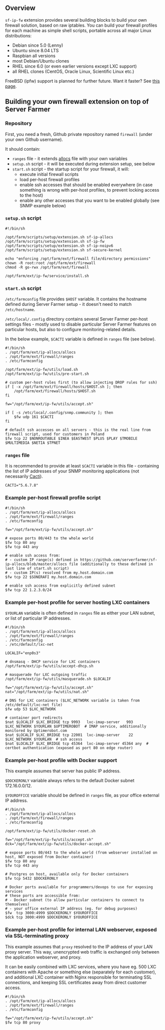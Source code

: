 ## Overview

`sf-ip-fw` extension provides several building blocks to build your own firewall solution, based on raw iptables. You can build your firewall profiles for each machine as simple shell scripts, portable across all major Linux distributions:
- Debian since 5.0 (Lenny)
- Ubuntu since 8.04 LTS
- Raspbian all versions
- most Debian/Ubuntu clones
- RHEL since 6.0 (or even earlier versions except LXC support)
- all RHEL clones (CentOS, Oracle Linux, Scientific Linux etc.)

FreeBSD (ipfw) support is planned for further future. Want it faster? See [this page](https://github.com/sponsors/tomaszklim).


## Building your own firewall extension on top of Server Farmer

### Repository

First, you need a fresh, Github private repository named `firewall` (under your own Github username).

It should contain:
- `ranges` file - it extends [allocs](https://github.com/serverfarmer/sf-ip-allocs/blob/master/allocs) file with your own variables
- `setup.sh` script - it will be executed during extension setup, see below
- `start.sh` script - the startup script for your firewall, it will:
   - execute initial firewall scripts
   - load per-host firewall profiles
   - enable ssh accesses that should be enabled everywhere (in case something is wrong with per-host profiles, to prevent locking access to the host)
   - enable any other accesses that you want to be enabled globally (see SNMP example below)


### `setup.sh` script

```
#!/bin/sh

/opt/farm/scripts/setup/extension.sh sf-ip-allocs
/opt/farm/scripts/setup/extension.sh sf-ip-fw
/opt/farm/scripts/setup/extension.sh sf-ip-noipv6
/opt/farm/scripts/setup/extension.sh sf-secure-kernel

echo "enforcing /opt/farm/ext/firewall file/directory permissions"
chown -R root:root /opt/farm/ext/firewall
chmod -R go-rwx /opt/farm/ext/firewall

/opt/farm/ext/ip-fw/service/install.sh
```


### `start.sh` script

`/etc/farmconfig` file provides `$HOST` variable. It contains the hostname defined during Server Farmer setup - it doesn't need to match `/etc/hostname`.

`/etc/local/.config` directory contains several Server Farmer per-host settings files - mostly used to disable particular Server Farmer features on particular hosts, but also to configure monitoring-related details.

In the below example, `$CACTI` variable is defined in `ranges` file (see below).

```
#!/bin/sh
. /opt/farm/ext/ip-allocs/allocs
. /opt/farm/ext/firewall/ranges
. /etc/farmconfig

/opt/farm/ext/ip-fw/utils/load.sh
/opt/farm/ext/ip-fw/utils/pre-start.sh

# custom per-host rules first (to allow injecting DROP rules for ssh)
if [ -x /opt/farm/ext/firewall/hosts/$HOST.sh ]; then
    /opt/farm/ext/firewall/hosts/$HOST.sh
fi

fw="/opt/farm/ext/ip-fw/utils/accept.sh"

if [ -s /etc/local/.config/snmp.community ]; then
    $fw udp 161 $CACTI
fi

# default ssh accesses on all servers - this is the real line from firewall script, used for customers in Poland
$fw tcp 22 $NONROUTABLE $INEA $EASTWEST $PLUS $PLAY $TMOBILE $MULTIMEDIA $NETIA $TPNET
```


### `ranges` file

It is recommended to provide at least `$CACTI` variable in this file - containing the list of IP addresses of your SNMP monitoring applications (not necessarily [Cacti](https://cacti.net/)).

```
CACTI="5.6.7.8"
```


### Example per-host firewall profile script

```
#!/bin/sh
. /opt/farm/ext/ip-allocs/allocs
. /opt/farm/ext/firewall/ranges
. /etc/farmconfig

fw="/opt/farm/ext/ip-fw/utils/accept.sh"

# expose ports 80/443 to the whole world
$fw tcp 80 any
$fw tcp 443 any

# enable ssh access from:
# - custom IP range(s) defined in https://github.com/serverfarmer/sf-ip-allocs/blob/master/allocs file (additionally to these defined in last line of start.sh script)
# - custom IP(s) resolved from my.host.domain.com
$fw tcp 22 $SONERAFI my.host.domain.com

# enable ssh access from explicitly defined subnet
$fw tcp 22 1.2.3.0/24
```


### Example per-host profile for server hosting LXC containers

`$YOURLAN` variable is often defined in `ranges` file as either your LAN subnet, or list of particular IP addresses.

```
#!/bin/sh
. /opt/farm/ext/ip-allocs/allocs
. /opt/farm/ext/firewall/ranges
. /etc/farmconfig
. /etc/default/lxc-net

LOCALIF="enp0s3"

# dnsmasq - DHCP service for LXC containers
/opt/farm/ext/ip-fw/utils/accept-dhcp.sh

# masquerade for LXC outgoing traffic
/opt/farm/ext/ip-fw/utils/masquerade.sh $LOCALIF

fw="/opt/farm/ext/ip-fw/utils/accept.sh"
nat="/opt/farm/ext/ip-fw/utils/nat.sh"

# DNS for LXC containers ($LXC_NETWORK variable is taken from /etc/default/lxc-net file)
$fw udp 53 $LXC_NETWORK

# container port redirects
$nat $LOCALIF $LXC_BRIDGE tcp 9993   lxc-imap-server   993 $LXC_NETWORK $YOURLAN $UPTIMEROBOT  # IMAP service, additionally monitored by Uptimerobot.com
$nat $LOCALIF $LXC_BRIDGE tcp 22001  lxc-imap-server    22 $LXC_NETWORK $YOURLAN  # ssh access
$nat $LOCALIF $LXC_BRIDGE tcp 45364  lxc-imap-server 45364 any  # certbot authentication (exposed as port 80 on edge router)
```


### Example per-host profile with Docker support

This example assumes that server has public IP address.

`$DOCKERONLY` variable always refers to the default Docker subnet 172.16.0.0/12.

`$YOUROFFICE` variable should be defined in `ranges` file, as your office external IP address.

```
#!/bin/sh
. /opt/farm/ext/ip-allocs/allocs
. /opt/farm/ext/firewall/ranges
. /etc/farmconfig

/opt/farm/ext/ip-fw/utils/docker-reset.sh

fw="/opt/farm/ext/ip-fw/utils/accept.sh"
dck="/opt/farm/ext/ip-fw/utils/docker-accept.sh"

# expose ports 80/443 to the whole world (from webserver installed on host, NOT exposed from Docker container)
$fw tcp 80 any
$fw tcp 443 any

# Postgres on host, available only for Docker containers
$fw tcp 5432 $DOCKERONLY

# Docker ports available for programmers/devops to use for exposing services
# these ports are accessible from:
# - Docker subnet (to allow particular containers to connect to themselves)
# - your office external IP address (eg. for debug purposes)
$fw  tcp 3000:4999 $DOCKERONLY $YOUROFFICE
$dck tcp 3000:4999 $DOCKERONLY $YOUROFFICE
```


### Example per-host profile for internal LAN webserver, exposed via SSL-terminating proxy

This example assumes that `proxy` resolved to the IP address of your LAN proxy server. This way, unencrypted web traffic is exchanged only between the application webserver, and proxy.

It can be easily combined with LXC services, where you have eg. 500 LXC containers with Apache or something else (separately for each customer), and additional LXC container with Nginx responsible for terminating SSL connections, and keeping SSL certificates away from direct customer access.

```
#!/bin/sh
. /opt/farm/ext/ip-allocs/allocs
. /opt/farm/ext/firewall/ranges
. /etc/farmconfig

fw="/opt/farm/ext/ip-fw/utils/accept.sh"
$fw tcp 80 proxy
```
